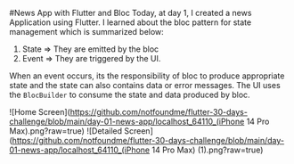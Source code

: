 #News App with Flutter and Bloc
Today, at day 1, I created a news Application using Flutter.
I learned about the bloc pattern for state management which is summarized below:
1.  State => They are emitted by the bloc
2.  Event =>  They are triggered by the UI.

When an event occurs, its the responsibility of bloc to produce appropriate state and the state can also contains data or error messages. 
The UI uses the `BlocBuilder` to consume the state and data produced by bloc. 



![Home Screen](https://github.com/notfoundme/flutter-30-days-challenge/blob/main/day-01-news-app/localhost_64110_(iPhone 14 Pro Max).png?raw=true)
![Detailed Screen](https://github.com/notfoundme/flutter-30-days-challenge/blob/main/day-01-news-app/localhost_64110_(iPhone 14 Pro Max) (1).png?raw=true)
